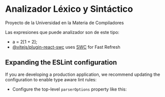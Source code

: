 # Analizador Léxico y Sintáctico

 Proyecto de la Universidad en la Materia de Compiladores

Las expresiones que puede analizador son de este tipo:

- a = 2[1 + 2];
- [@vitejs/plugin-react-swc](https://github.com/vitejs/vite-plugin-react-swc) uses [SWC](https://swc.rs/) for Fast Refresh

## Expanding the ESLint configuration

If you are developing a production application, we recommend updating the configuration to enable type aware lint rules:

- Configure the top-level `parserOptions` property like this:

